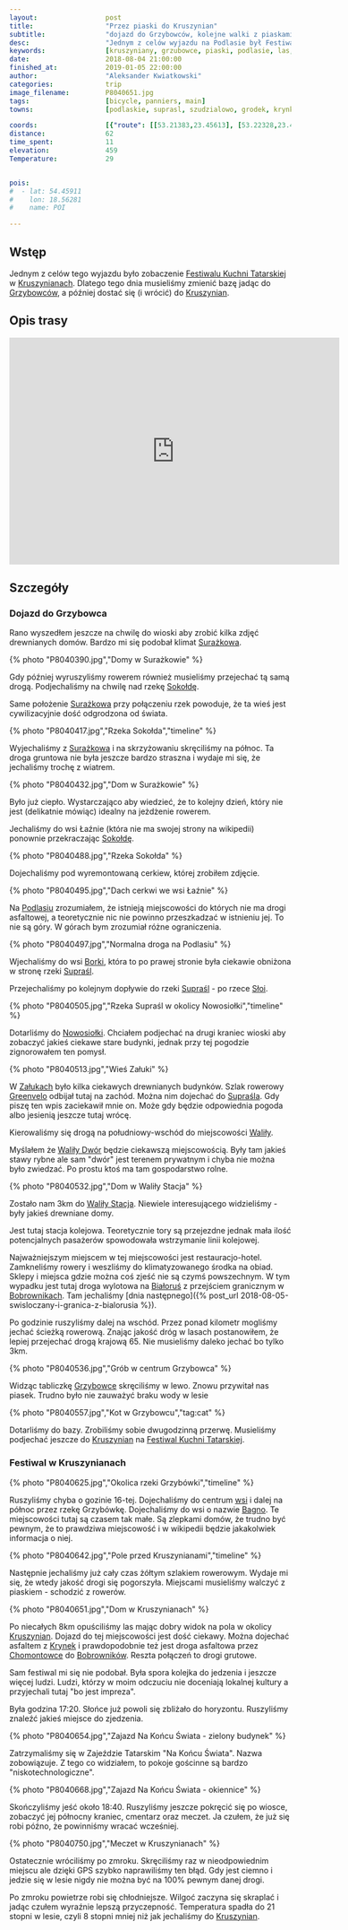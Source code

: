 ```yaml
---
layout:                 post
title:                  "Przez piaski do Kruszynian"
subtitle:               "dojazd do Grzybowców, kolejne walki z piaskami, powrót po zmroku z festiwalu przepełnionego niedzielnymi turystami"
desc:                   "Jednym z celów wyjazdu na Podlasie był Festiwal Kuchni Tatarskiej. Specjalnie dla niego musieliśmy trochę pokombinować z noclegami - mieć dodakowy nocleg w Surażkowie. Tego dnia udało nam się ostatecznie dotrzeć, chociaż myślałem że będzie on wyglądał trochę inaczej."
keywords:               [kruszyniany, grzubowce, piaski, podlasie, las, festiwal, tatarska kuchnia]
date:                   2018-08-04 21:00:00
finished_at:            2019-01-05 22:00:00
author:                 "Aleksander Kwiatkowski"
categories:             trip
image_filename:         P8040651.jpg
tags:                   [bicycle, panniers, main]
towns:                  [podlaskie, suprasl, szudzialowo, grodek, krynki]

coords:                 [{"route": [[53.21383,23.45613], [53.22328,23.45751], [53.22729,23.47742], [53.22020,23.49012], [53.19501,23.50188], [53.19213,23.51999], [53.17505,23.53553], [53.17212,23.52643], [53.15982,23.54419], [53.12842,23.61500], [53.10900,23.63998], [53.11147,23.67852], [53.10957,23.70375], [53.11477,23.71654], [53.11225,23.74006], [53.11508,23.71628], [53.12214,23.72452], [53.12976,23.71028], [53.13687,23.72658], [53.14515,23.77860], [53.16008,23.78684], [53.16862,23.81078], [53.18498,23.81422]], "type": "bicycle"}]
distance:               62
time_spent:             11
elevation:              459
Temperature:            29


pois:
#  - lat: 54.45911
#    lon: 18.56281
#    name: POI

---
```


[festiwal]: http://www.kruszyniany.pl/news6.html

[wiki-surazkowo]: https://pl.wikipedia.org/wiki/Sura%C5%BCkowo
[wiki-sokolda-rzeka]: https://pl.wikipedia.org/wiki/Soko%C5%82da_(rzeka)
[wiki-podlasie]: https://pl.wikipedia.org/wiki/Podlasie
[wiki-borki]: https://pl.wikipedia.org/wiki/Borki_(powiat_bia%C5%82ostocki)
[wiki-suprasl-rzeka]: https://pl.wikipedia.org/wiki/Supra%C5%9Bl_(rzeka)
[wiki-suprasl]: https://pl.wikipedia.org/wiki/Supra%C5%9Bl
[wiki-sloja]: https://pl.wikipedia.org/wiki/S%C5%82oja
[wiki-nowosiolka]: https://pl.wikipedia.org/wiki/Nowosi%C3%B3%C5%82ki_(gmina_Gr%C3%B3dek)
[wiki-zaluki]: https://pl.wikipedia.org/wiki/Za%C5%82uki_(wojew%C3%B3dztwo_podlaskie)
[wiki-greenvelo]: https://pl.wikipedia.org/wiki/Wschodni_Szlak_Rowerowy_Green_Velo
[wiki-walily]: https://pl.wikipedia.org/wiki/Wali%C5%82y
[wiki-walily-dwor]: https://pl.wikipedia.org/wiki/Wali%C5%82y-Dw%C3%B3r
[wiki-walily-stacja]: https://pl.wikipedia.org/wiki/Wali%C5%82y-Stacja
[wiki-bialorus]: https://pl.wikipedia.org/wiki/Bia%C5%82oru%C5%9B
[wiki-bobrowniki]: https://pl.wikipedia.org/wiki/Bobrowniki_(powiat_bia%C5%82ostocki)
[wiki-grzybowce]: https://pl.wikipedia.org/wiki/Grzybowce
[wiki-tykocin]: https://pl.wikipedia.org/wiki/Tykocin
[wiki-grzybowce]: https://pl.wikipedia.org/wiki/Grzybowce
[wiki-bagno]: https://pl.wikipedia.org/wiki/Bagno_(powiat_bia%C5%82ostocki)
[wiki-kruszyniany]: https://pl.wikipedia.org/wiki/Kruszyniany
[wiki-krynki]: https://pl.wikipedia.org/wiki/Krynki
[wiki-chomontowce]: https://pl.wikipedia.org/wiki/Chomontowce

## Wstęp

Jednym z celów tego wyjazdu było zobaczenie [Festiwalu Kuchni Tatarskiej][festiwal]
w [Kruszynianach][wiki-kruszyniany].
Dlatego tego dnia musieliśmy zmienić bazę jadąc do [Grzybowców][wiki-grzybowce],
a później dostać się (i wrócić) do [Kruszynian][wiki-kruszyniany].

## Opis trasy

<iframe height='405' width='590' frameborder='0' allowtransparency='true' scrolling='no' src='https://www.strava.com/activities/1749830654/embed/8706930001d5bf2cc7a8925b92a10f3f6737e5ce'></iframe>

## Szczegóły

### Dojazd do Grzybowca

Rano wyszedłem jeszcze na chwilę do wioski aby zrobić kilka zdjęć drewnianych domów.
Bardzo mi się podobał klimat [Surażkowa][wiki-surazkowo].

{% photo "P8040390.jpg","Domy w Surażkowie" %}

Gdy później wyruszyliśmy rowerem również musieliśmy przejechać tą samą drogą.
Podjechaliśmy na chwilę nad rzekę [Sokołdę][wiki-sokolda-rzeka].

Same położenie [Surażkowa][wiki-surazkowo] przy połączeniu rzek powoduje,
że ta wieś jest cywilizacyjnie dość odgrodzona od świata.

{% photo "P8040417.jpg","Rzeka Sokołda","timeline" %}

Wyjechaliśmy z [Surażkowa][wiki-surazkowo] i na skrzyżowaniu skręciliśmy na
północ. Ta droga gruntowa nie była jeszcze bardzo straszna i wydaje mi się,
że jechaliśmy trochę z wiatrem.

{% photo "P8040432.jpg","Dom w Surażkowie" %}

Było już ciepło. Wystarczająco aby wiedzieć, że to kolejny dzień, który nie jest
(delikatnie mówiąc) idealny na jeżdżenie rowerem.

Jechaliśmy do wsi Łaźnie (która nie ma swojej strony na wikipedii) ponownie przekraczając
[Sokołdę][wiki-sokolda-rzeka].

{% photo "P8040488.jpg","Rzeka Sokołda" %}

Dojechaliśmy pod wyremontowaną cerkiew, której zrobiłem zdjęcie.

{% photo "P8040495.jpg","Dach cerkwi we wsi Łaźnie" %}

Na [Podlasiu][wiki-podlasie] zrozumiałem, że istnieją miejscowości do których
nie ma drogi asfaltowej, a teoretycznie nic nie powinno przeszkadzać w istnieniu jej.
To nie są góry. W górach bym zrozumiał różne ograniczenia.

{% photo "P8040497.jpg","Normalna droga na Podlasiu" %}

Wjechaliśmy do wsi [Borki][wiki-borki], która to po prawej stronie była ciekawie
obniżona w stronę rzeki [Supraśl][wiki-suprasl-rzeka].

Przejechaliśmy po kolejnym dopływie do rzeki [Supraśl][wiki-suprasl] - po
rzece [Słoi][wiki-sloja].

{% photo "P8040505.jpg","Rzeka Supraśl w okolicy Nowosiołki","timeline" %}

Dotarliśmy do [Nowosiołki][wiki-nowosiolka]. Chciałem podjechać na drugi kraniec
wioski aby zobaczyć jakieś ciekawe stare budynki, jednak przy tej pogodzie
zignorowałem ten pomysł.

{% photo "P8040513.jpg","Wieś Załuki" %}

W [Załukach][wiki-zaluki] było kilka ciekawych drewnianych budynków.
Szlak rowerowy [Greenvelo][wiki-greenvelo] odbijał tutaj na zachód.
Można nim dojechać do [Supraśla][wiki-suprasl].
Gdy piszę ten wpis zaciekawił mnie on.
Może gdy będzie odpowiednia pogoda albo jesienią jeszcze tutaj wrócę.

Kierowaliśmy się drogą na południowy-wschód do miejscowości [Waliły][wiki-walily].

Myślałem że [Waliły Dwór][wiki-walily-dwor] będzie ciekawszą miejscowością.
Były tam jakieś stawy rybne ale sam "dwór" jest terenem prywatnym i
chyba nie można było zwiedzać. Po prostu ktoś ma tam gospodarstwo rolne.

{% photo "P8040532.jpg","Dom w Waliły Stacja" %}

Zostało nam 3km do [Waliły Stacja][wiki-walily-stacja]. Niewiele interesującego
widzieliśmy - były jakieś drewniane domy.

Jest tutaj stacja kolejowa. Teoretycznie tory są przejezdne jednak
mała ilość potencjalnych pasażerów spowodowała wstrzymanie
linii kolejowej.

Najważniejszym miejscem w tej miejscowości jest restauracjo-hotel.
Zamkneliśmy rowery i weszliśmy do klimatyzowanego środka na obiad. Sklepy
i miejsca gdzie można coś zjeść nie są czymś powszechnym. W tym wypadku jest
tutaj droga wylotowa na [Białoruś][wiki-bialorus] z przejściem granicznym w
[Bobrownikach][wiki-bobrowniki]. Tam jechaliśmy
[dnia następnego]({% post_url 2018-08-05-swisloczany-i-granica-z-bialorusia %}).

Po godzinie ruszyliśmy dalej na wschód. Przez ponad kilometr mogliśmy jechać
ścieżką rowerową. Znając jakość dróg w lasach postanowiłem, że lepiej
przejechać drogą krajową 65. Nie musieliśmy daleko jechać bo tylko 3km.

{% photo "P8040536.jpg","Grób w centrum Grzybowca" %}

Widząc tabliczkę [Grzybowce][wiki-grzybowce] skręciliśmy w lewo. Znowu
przywitał nas piasek. Trudno było nie zauważyć braku wody w lesie

{% photo "P8040557.jpg","Kot w Grzybowcu","tag:cat" %}

Dotarliśmy do bazy. Zrobiliśmy sobie dwugodzinną przerwę. Musieliśmy
podjechać jeszcze do [Kruszynian][wiki-kruszyniany] na
[Festiwal Kuchni Tatarskiej][festiwal].

### Festiwal w Kruszynianach

{% photo "P8040625.jpg","Okolica rzeki Grzybówki","timeline" %}

Ruszyliśmy chyba o gozinie 16-tej. Dojechaliśmy do centrum [wsi][wiki-grzybowce]
i dalej na północ przez rzekę Grzybówkę. Dojechaliśmy do wsi
o nazwie [Bagno][wiki-bagno]. Te miejscowości tutaj są czasem tak małe.
Są zlepkami domów, że trudno być pewnym, że to prawdziwa miejscowość i
w wikipedii będzie jakakolwiek informacja o niej.

{% photo "P8040642.jpg","Pole przed Kruszynianami","timeline" %}

Następnie jechaliśmy już cały czas żółtym szlakiem rowerowym.
Wydaje mi się, że wtedy jakość drogi się pogorszyła. Miejscami musieliśmy
walczyć z piaskiem - schodzić z rowerów.

{% photo "P8040651.jpg","Dom w Kruszynianach" %}

Po niecałych 8km opuściliśmy las mając dobry widok na pola w okolicy
[Kruszynian][wiki-kruszyniany]. Dojazd do tej miejscowości jest dość ciekawy.
Można dojechać asfaltem z [Krynek][wiki-krynki] i prawdopodobnie też jest droga asfaltowa
przez [Chomontowce][wiki-chomontowce] do [Bobrowników][wiki-bobrowniki].
Reszta połączeń to drogi grutowe.

Sam festiwal mi się nie podobał. Była spora kolejka do jedzenia i jeszcze więcej
ludzi. Ludzi, którzy w moim odczuciu nie doceniają lokalnej kultury a przyjechali
tutaj "bo jest impreza".

Była godzina 17:20. Słońce już powoli się zbliżało do horyzontu.
Ruszyliśmy znaleźć jakieś miejsce do zjedzenia.

{% photo "P8040654.jpg","Zajazd Na Końcu Świata - zielony budynek" %}

Zatrzymaliśmy się w Zajeździe Tatarskim "Na Końcu Świata". Nazwa zobowiązuje.
Z tego co widziałem, to pokoje gościnne są bardzo "niskotechnologiczne".

{% photo "P8040668.jpg","Zajazd Na Końcu Świata - okiennice" %}

Skończyliśmy jeść około 18:40. Ruszyliśmy jeszcze pokręcić się po wiosce,
zobaczyć jej północny kraniec, cmentarz oraz meczet. Ja czułem, że już się robi
późno, że powinniśmy wracać wcześniej.

{% photo "P8040750.jpg","Meczet w Kruszynianach" %}

Ostatecznie wróciliśmy po zmroku. Skręciliśmy raz w nieodpowiednim miejscu
ale dzięki GPS szybko naprawiliśmy ten błąd. Gdy jest ciemno i jedzie się w lesie
nigdy nie można być na 100% pewnym danej drogi.

Po zmroku powietrze robi się chłodniejsze. Wilgoć zaczyna się skraplać i jadąc
czułem wyraźnie lepszą przyczepność. Temperatura spadła do 21 stopni w lesie,
czyli 8 stopni mniej niż jak jechaliśmy do [Kruszynian][wiki-kruszyniany].
